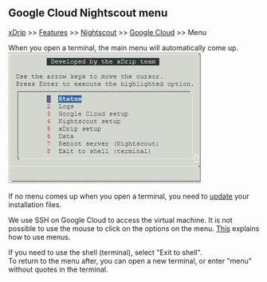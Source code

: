 ## Google Cloud Nightscout menu
[xDrip](../../README.md) >> [Features](../Features_page.md) >> [Nightscout](../Nightscout_page.md) >> [Google Cloud](./GoogleCloud.md) >> Menu  
  
When you open a terminal, the main menu will automatically come up.  
![](./images/Menu.png)  
  
If no menu comes up when you open a terminal, you need to [update](./NS_SyncExecutables.md) your installation files.  
  
We use SSH on Google Cloud to access the virtual machine.  It is not possible to use the mouse to click on the options on the menu.  [This](./HowToMenu.md) explains how to use menus.  
  
If you need to use the shell (terminal), select "Exit to shell".  
To return to the menu after, you can open a new terminal, or enter "menu" without quotes in the terminal.  
   
